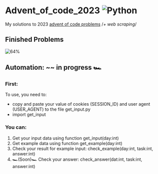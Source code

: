 # Advent_of_code_2023 ![Python](https://img.shields.io/badge/python-3670A0?style=for-the-badge&logo=python&logoColor=ffdd54)
My solutions to 2023 [advent of code problems](https://adventofcode.com)
/*+ web scraping*/

## Finished Problems
![64%](https://progress-bar.dev/64) 

## Automation: ~~ in progress :racing_car:
### First:
   To use, you need to:
   - copy and paste your value of cookies (SESSION_ID) and user agent (USER_AGENT) to the file get_input.py
   - import get_input

### You can:
1. Get your input data using function get_input(day:int)
2. Get example data using function get_example(day:int)
3. Check your result for example input: check_example(day:int, task:int, answer:int)
4. :racing_car:(Soon):racing_car: Check your answer: check_answer(dat:int, task:int, answer:int)
